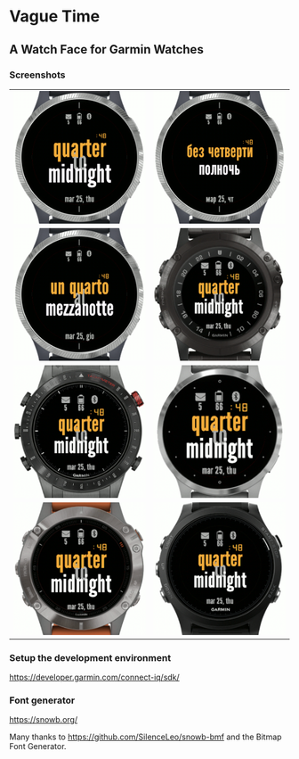 # Vague Time
## A Watch Face for Garmin Watches

### Screenshots
|    |    |
|:---------:|:---------:|
![](materials/screens/scr1.png)  |  ![](materials/screens/scr2.png)
![](materials/screens/scr3.png)  |  ![](materials/screens/scr4.png)
![](materials/screens/scr5.png)  |  ![](materials/screens/scr6.png)
![](materials/screens/scr7.png)  |  ![](materials/screens/scr8.png)



### Setup the development environment
https://developer.garmin.com/connect-iq/sdk/

### Font generator
https://snowb.org/

Many thanks to https://github.com/SilenceLeo/snowb-bmf and the Bitmap Font Generator.
